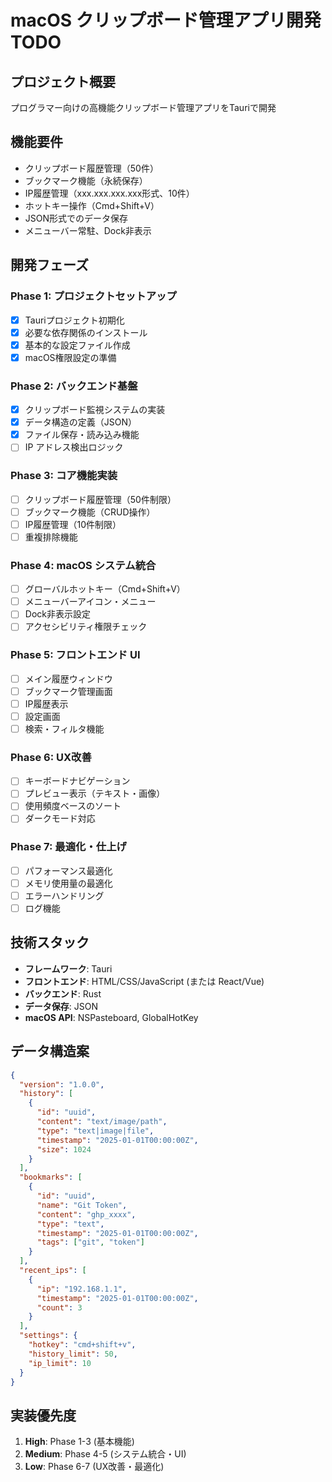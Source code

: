 # macOS クリップボード管理アプリ開発 TODO

## プロジェクト概要
プログラマー向けの高機能クリップボード管理アプリをTauriで開発

## 機能要件
- クリップボード履歴管理（50件）
- ブックマーク機能（永続保存）
- IP履歴管理（xxx.xxx.xxx.xxx形式、10件）
- ホットキー操作（Cmd+Shift+V）
- JSON形式でのデータ保存
- メニューバー常駐、Dock非表示

## 開発フェーズ

### Phase 1: プロジェクトセットアップ
- [x] Tauriプロジェクト初期化
- [x] 必要な依存関係のインストール
- [x] 基本的な設定ファイル作成
- [x] macOS権限設定の準備

### Phase 2: バックエンド基盤
- [x] クリップボード監視システムの実装
- [x] データ構造の定義（JSON）
- [x] ファイル保存・読み込み機能
- [ ] IP アドレス検出ロジック

### Phase 3: コア機能実装
- [ ] クリップボード履歴管理（50件制限）
- [ ] ブックマーク機能（CRUD操作）
- [ ] IP履歴管理（10件制限）
- [ ] 重複排除機能

### Phase 4: macOS システム統合
- [ ] グローバルホットキー（Cmd+Shift+V）
- [ ] メニューバーアイコン・メニュー
- [ ] Dock非表示設定
- [ ] アクセシビリティ権限チェック

### Phase 5: フロントエンド UI
- [ ] メイン履歴ウィンドウ
- [ ] ブックマーク管理画面
- [ ] IP履歴表示
- [ ] 設定画面
- [ ] 検索・フィルタ機能

### Phase 6: UX改善
- [ ] キーボードナビゲーション
- [ ] プレビュー表示（テキスト・画像）
- [ ] 使用頻度ベースのソート
- [ ] ダークモード対応

### Phase 7: 最適化・仕上げ
- [ ] パフォーマンス最適化
- [ ] メモリ使用量の最適化
- [ ] エラーハンドリング
- [ ] ログ機能

## 技術スタック
- **フレームワーク**: Tauri
- **フロントエンド**: HTML/CSS/JavaScript (または React/Vue)
- **バックエンド**: Rust
- **データ保存**: JSON
- **macOS API**: NSPasteboard, GlobalHotKey

## データ構造案
```json
{
  "version": "1.0.0",
  "history": [
    {
      "id": "uuid",
      "content": "text/image/path",
      "type": "text|image|file",
      "timestamp": "2025-01-01T00:00:00Z",
      "size": 1024
    }
  ],
  "bookmarks": [
    {
      "id": "uuid",
      "name": "Git Token",
      "content": "ghp_xxxx",
      "type": "text",
      "timestamp": "2025-01-01T00:00:00Z",
      "tags": ["git", "token"]
    }
  ],
  "recent_ips": [
    {
      "ip": "192.168.1.1",
      "timestamp": "2025-01-01T00:00:00Z",
      "count": 3
    }
  ],
  "settings": {
    "hotkey": "cmd+shift+v",
    "history_limit": 50,
    "ip_limit": 10
  }
}
```

## 実装優先度
1. **High**: Phase 1-3 (基本機能)
2. **Medium**: Phase 4-5 (システム統合・UI)
3. **Low**: Phase 6-7 (UX改善・最適化)
